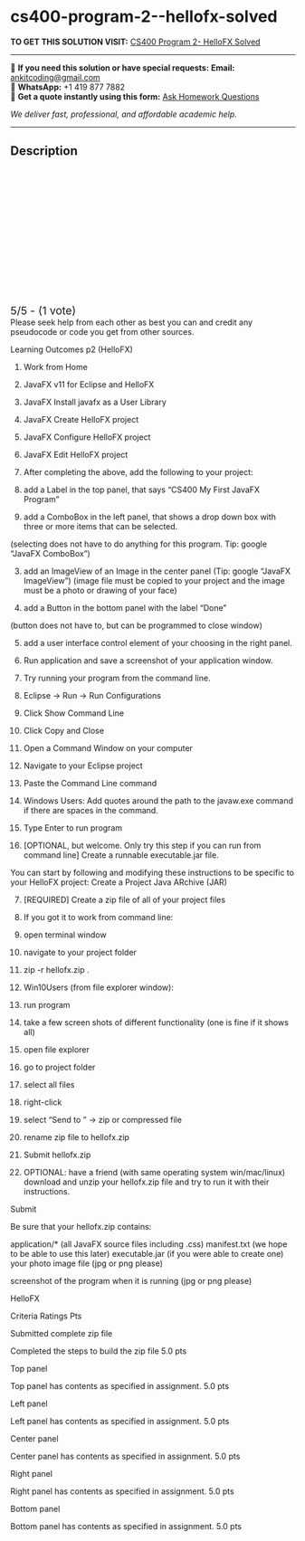 # cs400-program-2--hellofx-solved
**TO GET THIS SOLUTION VISIT:** [CS400 Program 2- HelloFX Solved](https://www.ankitcodinghub.com/product/cs400-p2-hellofx-solved/)


---

📩 **If you need this solution or have special requests:** **Email:** ankitcoding@gmail.com  
📱 **WhatsApp:** +1 419 877 7882  
📄 **Get a quote instantly using this form:** [Ask Homework Questions](https://www.ankitcodinghub.com/services/ask-homework-questions/)

*We deliver fast, professional, and affordable academic help.*

---

<h2>Description</h2>



<div class="kk-star-ratings kksr-auto kksr-align-center kksr-valign-top" data-payload="{&quot;align&quot;:&quot;center&quot;,&quot;id&quot;:&quot;119012&quot;,&quot;slug&quot;:&quot;default&quot;,&quot;valign&quot;:&quot;top&quot;,&quot;ignore&quot;:&quot;&quot;,&quot;reference&quot;:&quot;auto&quot;,&quot;class&quot;:&quot;&quot;,&quot;count&quot;:&quot;1&quot;,&quot;legendonly&quot;:&quot;&quot;,&quot;readonly&quot;:&quot;&quot;,&quot;score&quot;:&quot;5&quot;,&quot;starsonly&quot;:&quot;&quot;,&quot;best&quot;:&quot;5&quot;,&quot;gap&quot;:&quot;4&quot;,&quot;greet&quot;:&quot;Rate this product&quot;,&quot;legend&quot;:&quot;5\/5 - (1 vote)&quot;,&quot;size&quot;:&quot;24&quot;,&quot;title&quot;:&quot;CS400 Program 2- HelloFX Solved&quot;,&quot;width&quot;:&quot;138&quot;,&quot;_legend&quot;:&quot;{score}\/{best} - ({count} {votes})&quot;,&quot;font_factor&quot;:&quot;1.25&quot;}">

<div class="kksr-stars">

<div class="kksr-stars-inactive">
            <div class="kksr-star" data-star="1" style="padding-right: 4px">


<div class="kksr-icon" style="width: 24px; height: 24px;"></div>
        </div>
            <div class="kksr-star" data-star="2" style="padding-right: 4px">


<div class="kksr-icon" style="width: 24px; height: 24px;"></div>
        </div>
            <div class="kksr-star" data-star="3" style="padding-right: 4px">


<div class="kksr-icon" style="width: 24px; height: 24px;"></div>
        </div>
            <div class="kksr-star" data-star="4" style="padding-right: 4px">


<div class="kksr-icon" style="width: 24px; height: 24px;"></div>
        </div>
            <div class="kksr-star" data-star="5" style="padding-right: 4px">


<div class="kksr-icon" style="width: 24px; height: 24px;"></div>
        </div>
    </div>

<div class="kksr-stars-active" style="width: 138px;">
            <div class="kksr-star" style="padding-right: 4px">


<div class="kksr-icon" style="width: 24px; height: 24px;"></div>
        </div>
            <div class="kksr-star" style="padding-right: 4px">


<div class="kksr-icon" style="width: 24px; height: 24px;"></div>
        </div>
            <div class="kksr-star" style="padding-right: 4px">


<div class="kksr-icon" style="width: 24px; height: 24px;"></div>
        </div>
            <div class="kksr-star" style="padding-right: 4px">


<div class="kksr-icon" style="width: 24px; height: 24px;"></div>
        </div>
            <div class="kksr-star" style="padding-right: 4px">


<div class="kksr-icon" style="width: 24px; height: 24px;"></div>
        </div>
    </div>
</div>


<div class="kksr-legend" style="font-size: 19.2px;">
            5/5 - (1 vote)    </div>
    </div>
Please seek help from each other as best you can and credit any pseudocode or code you get from other sources.

Learning Outcomes p2 (HelloFX)

1. Work from Home

2. JavaFX v11 for Eclipse and HelloFX

1. JavaFX Install javafx as a User Library

2. JavaFX Create HelloFX project

3. JavaFX Configure HelloFX project

4. JavaFX Edit HelloFX project

3. After completing the above, add the following to your project:

1. add a Label in the top panel, that says “CS400 My First JavaFX Program”

2. add a ComboBox in the left panel, that shows a drop down box with three or more items that can be selected.

(selecting does not have to do anything for this program. Tip: google “JavaFX ComboBox”)

3. add an ImageView of an Image in the center panel (Tip: google “JavaFX ImageView”) (image file must be copied to your project and the image must be a photo or drawing of your face)

4. add a Button in the bottom panel with the label “Done”

(button does not have to, but can be programmed to close window)

5. add a user interface control element of your choosing in the right panel.

4. Run application and save a screenshot of your application window.

5. Try running your program from the command line.

1. Eclipse -&gt; Run -&gt; Run Configurations

2. Click Show Command Line

3. Click Copy and Close

4. Open a Command Window on your computer

5. Navigate to your Eclipse project

6. Paste the Command Line command

7. Windows Users: Add quotes around the path to the javaw.exe command if there are spaces in the command.

8. Type Enter to run program

6. [OPTIONAL, but welcome. Only try this step if you can run from command line] Create a runnable executable.jar file.

You can start by following and modifying these instructions to be specific to your HelloFX project: Create a Project Java ARchive (JAR)

7. [REQUIRED] Create a zip file of all of your project files

1. If you got it to work from command line:

1. open terminal window

2. navigate to your project folder

3. zip -r hellofx.zip .

2. Win10Users (from file explorer window):

1. run program

2. take a few screen shots of different functionality (one is fine if it shows all)

3. open file explorer

4. go to project folder

5. select all files

6. right-click

7. select “Send to ” -&gt; zip or compressed file

8. rename zip file to hellofx.zip

8. Submit hellofx.zip

9. OPTIONAL: have a friend (with same operating system win/mac/linux) download and unzip your hellofx.zip file and try to run it with their instructions.

Submit

Be sure that your hellofx.zip contains:

application/* (all JavaFX source files including .css) manifest.txt (we hope to be able to use this later) executable.jar (if you were able to create one) your photo image file (jpg or png please)

screenshot of the program when it is running (jpg or png please)

HelloFX

Criteria Ratings Pts

Submitted complete zip file

Completed the steps to build the zip file 5.0 pts

Top panel

Top panel has contents as specified in assignment. 5.0 pts

Left panel

Left panel has contents as specified in assignment. 5.0 pts

Center panel

Center panel has contents as specified in assignment. 5.0 pts

Right panel

Right panel has contents as specified in assignment. 5.0 pts

Bottom panel

Bottom panel has contents as specified in assignment. 5.0 pts
